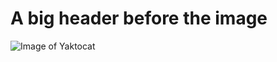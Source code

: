 # A big header before the image
![Image of Yaktocat](https://octodex.github.com/images/yaktocat.png)
